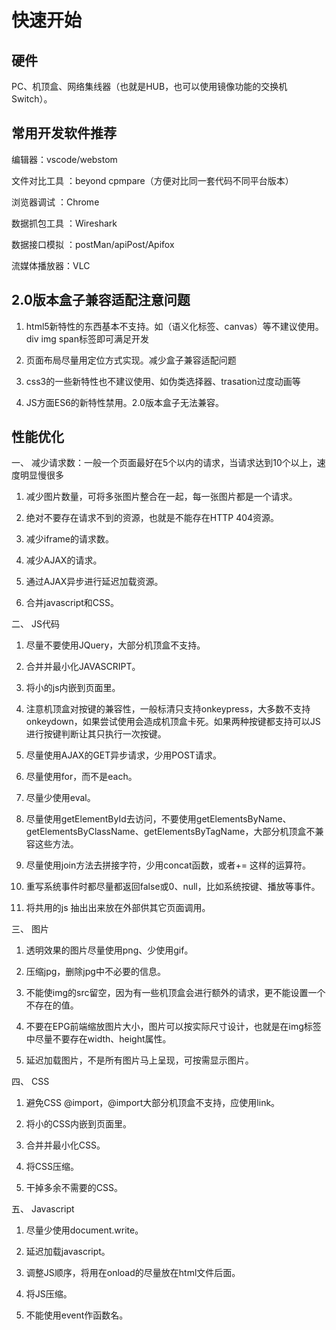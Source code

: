 # 快速开始

## 硬件

PC、机顶盒、网络集线器（也就是HUB，也可以使用镜像功能的交换机Switch）。

## 常用开发软件推荐

编辑器：vscode/webstom

文件对比工具 ：beyond cpmpare（方便对比同一套代码不同平台版本）

浏览器调试 ：Chrome

数据抓包工具 ：Wireshark

数据接口模拟 ：postMan/apiPost/Apifox

流媒体播放器：VLC

## 2.0版本盒子兼容适配注意问题

1. html5新特性的东西基本不支持。如（语义化标签、canvas）等不建议使用。 div img span标签即可满足开发

2. 页面布局尽量用定位方式实现。减少盒子兼容适配问题

3. css3的一些新特性也不建议使用、如伪类选择器、trasation过度动画等

4. JS方面ES6的新特性禁用。2.0版本盒子无法兼容。

## 性能优化

一、 减少请求数：一般一个页面最好在5个以内的请求，当请求达到10个以上，速度明显慢很多

1. 减少图片数量，可将多张图片整合在一起，每一张图片都是一个请求。

2. 绝对不要存在请求不到的资源，也就是不能存在HTTP 404资源。

3. 减少iframe的请求数。

4. 减少AJAX的请求。

5. 通过AJAX异步进行延迟加载资源。

6. 合并javascript和CSS。

二、 JS代码

1. 尽量不要使用JQuery，大部分机顶盒不支持。

2. 合并并最小化JAVASCRIPT。

3. 将小的js内嵌到页面里。

4. 注意机顶盒对按键的兼容性，一般标清只支持onkeypress，大多数不支持onkeydown，如果尝试使用会造成机顶盒卡死。如果两种按键都支持可以JS进行按键判断让其只执行一次按键。

5. 尽量使用AJAX的GET异步请求，少用POST请求。

6. 尽量使用for，而不是each。

7. 尽量少使用eval。

8. 尽量使用getElementById去访问，不要使用getElementsByName、getElementsByClassName、getElementsByTagName，大部分机顶盒不兼容这些方法。

9. 尽量使用join方法去拼接字符，少用concat函数，或者+= 这样的运算符。

10. 重写系统事件时都尽量都返回false或0、null，比如系统按键、播放等事件。

11. 将共用的js 抽出出来放在外部供其它页面调用。

三、 图片

1. 透明效果的图片尽量使用png、少使用gif。

2. 压缩jpg，删除jpg中不必要的信息。

3. 不能使img的src留空，因为有一些机顶盒会进行额外的请求，更不能设置一个不存在的值。

4. 不要在EPG前端缩放图片大小，图片可以按实际尺寸设计，也就是在img标签中尽量不要存在width、height属性。

5. 延迟加载图片，不是所有图片马上呈现，可按需显示图片。

四、 CSS

1. 避免CSS @import，@import大部分机顶盒不支持，应使用link。

2. 将小的CSS内嵌到页面里。

3. 合并并最小化CSS。

4. 将CSS压缩。

5. 干掉多余不需要的CSS。

五、 Javascript

1. 尽量少使用document.write。

2. 延迟加载javascript。

3. 调整JS顺序，将用在onload的尽量放在html文件后面。

4. 将JS压缩。

5. 不能使用event作函数名。
